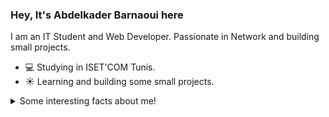 ### Hey, It's Abdelkader Barnaoui here
I am an IT Student and Web Developer. Passionate in Network and building small projects.

- 💻 Studying in ISET'COM Tunis.
- ☀️ Learning and building some small projects.

<details>
  <summary>Some interesting facts about me!</summary>
  <br>

  - In mean time, I love photography, you can check my pictures on **[My Instagram](https://www.instagram.com/abdelkader.barnaoui/)**.

  - While Coding, Listening Music and developing useful code. ⭐️
 ![My github stats] (https://abdelkaderbarnaoui.github.io/stat.github.io/)

</details>
